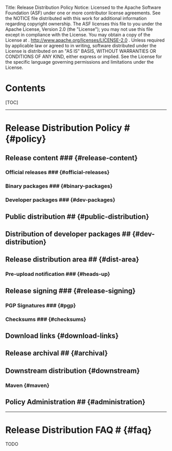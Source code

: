 Title: Release Distribution Policy
Notice:    Licensed to the Apache Software Foundation (ASF) under one
           or more contributor license agreements.  See the NOTICE file
           distributed with this work for additional information
           regarding copyright ownership.  The ASF licenses this file
           to you under the Apache License, Version 2.0 (the
           "License"); you may not use this file except in compliance
           with the License.  You may obtain a copy of the License at
           .
             http://www.apache.org/licenses/LICENSE-2.0
           .
           Unless required by applicable law or agreed to in writing,
           software distributed under the License is distributed on an
           "AS IS" BASIS, WITHOUT WARRANTIES OR CONDITIONS OF ANY
           KIND, either express or implied.  See the License for the
           specific language governing permissions and limitations
           under the License.

# Contents #

[TOC]

----------------

# Release Distribution Policy # {#policy}

## Release content ### {#release-content}

### Official releases ### {#official-releases}

### Binary packages ### {#binary-packages}

### Developer packages ### {#dev-packages}

## Public distribution ## {#public-distribution}

## Distribution of developer packages ## {#dev-distribution}

## Release distribution area ## {#dist-area}

### Pre-upload notification ### {#heads-up}

## Release signing ### {#release-signing}

### PGP Signatures ### {#pgp}

### Checksums ### {#checksums}

## Download links {#download-links}

## Release archival ## {#archival}

## Downstream distribution {#downstream}

### Maven {#maven}

## Policy Administration ## {#administration}

----------------

# Release Distribution FAQ # {#faq}

TODO
